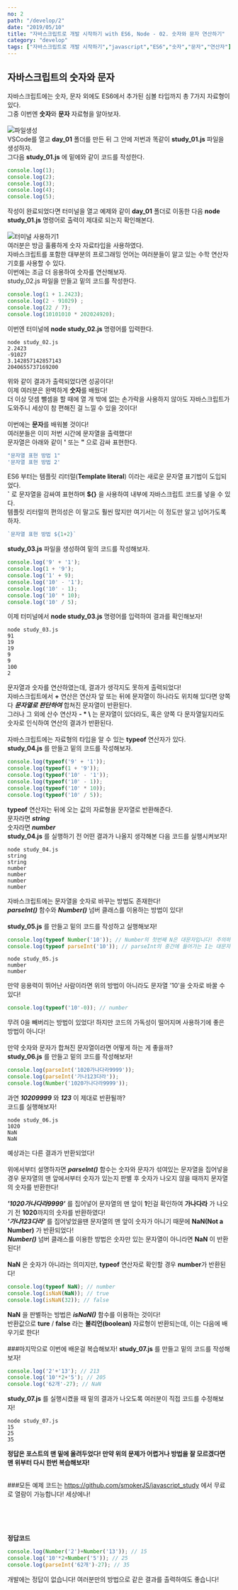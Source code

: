 ```yaml
---
no: 2
path: "/develop/2"
date: "2019/05/10"
title: "자바스크립트로 개발 시작하기 with ES6, Node - 02. 숫자와 문자 연산하기"
category: "develop"
tags: ["자바스크립트로 개발 시작하기","javascript","ES6","숫자","문자","연산자"]
---
```

## 자바스크립트의 숫자와 문자
자바스크립트에는 숫자, 문자 외에도 ES6에서 추가된 심볼 타입까지 총 7가지 자료형이 있다. \
그중 이번엔 **숫자**와 **문자** 자료형을 알아보자. \
<br/>
![파일생성](./img-create-file.png "create-file")
<br/>
VSCode를 열고 **day\_01** 폴더를 만든 뒤 그 안에 저번과 똑같이 **study\_01.js** 파일을 생성하자. \
그다음 **study\_01.js** 에 밑에와 같이 코드를 작성한다.
~~~javascript
console.log(1);
console.log(2);
console.log(3);
console.log(4);
console.log(5);
~~~
작성이 완료되었다면 터미널을 열고 예제와 같이 **day\_01** 폴더로 이동한 다음 **node study\_01.js** 명령어로 출력이 제대로 되는지 확인해본다. \
<br/>
![터미널 사용하기1](./img-use-terminal-1.png "use-terminal-1")
<br/>
여러분은 방금 훌륭하게 숫자 자료타입을 사용하였다. \
자바스크립트를 포함한 대부분의 프로그래밍 언어는 여러분들이 알고 있는 수학 연산자 기호를 사용할 수 있다. \
이번에는 조금 더 응용하여 숫자를 연산해보자. \
study\_02.js 파일을 만들고 밑의 코드를 작성한다.
~~~javascript
console.log(1 + 1.2423);
console.log(2 - 91029) ;
console.log(22 / 7);
console.log(10101010 * 202024920);
~~~
이번엔 터미널에 **node study\_02.js** 명령어를 입력한다.
~~~console
node study_02.js
2.2423
-91027
3.142857142857143
2040655737169200
~~~
위와 같이 결과가 출력되었다면 성공이다! \
이제 여러분은 완벽하게 **숫자**를 배웠다! \
더 이상 덧셈 뺄셈을 할 때에 열 개 밖에 없는 손가락을 사용하지 않아도 자바스크립트가 도와주니 세상이 참 편해진 걸 느낄 수 있을 것이다! \
<br>
이번에는 **문자**를 배워볼 것이다! \
여러분들은 이미 저번 시간에 문자열을 출력했다! \
문자열은 아래와 같이 **'** 또는 **"** 으로 감싸 표현한다.
~~~javascript
"문자열 표현 방법 1"
'문자열 표현 방법 2'
~~~
ES6 부터는 템플릿 리터럴(**Template literal**) 이라는 새로운 문자열 표기법이 도입되었다. \
**`** 로 문자열을 감싸여 표현하며 **${}** 을 사용하여 내부에 자바스크립트 코드를 넣을 수 있다. \
템플릿 리터럴의 편의성은 이 말고도 훨씬 많지만 여기서는 이 정도만 알고 넘어가도록 하자.
~~~javascript
`문자열 표현 방법 ${1+2}`
~~~
**study\_03.js** 파일을 생성하여 밑의 코드를 작성해보자.
~~~javascript
console.log('9' + '1');
console.log(1 + '9');
console.log('1' + 9);
console.log('10' - '1');
console.log('10' - 1);
console.log('10' * 10);
console.log('10' / 5);
~~~
이제 터미널에서 **node study\_03.js** 명령어를 입력하여 결과를 확인해보자!
~~~console
node study_03.js
91
19
19
9
9
100
2
~~~
문자열과 숫자를 연산하였는데, 결과가 생각지도 못하게 출력되었다! \
자바스크립트에서 **+** 연산은 연산자 앞 또는 뒤에 문자열이 하나라도 위치해 있다면 양쪽 다 ***문자열로 판단하여***  합쳐진 문자열이 반환된다. \
그러나 그 외에 산수 연산자 **- * \\** 는 문자열이 있더라도, 혹은 양쪽 다 문자열일지라도 숫자로 인식하여 연산의 결과가 반환된다. \
<br>
자바스크립트에는 자료형의 타입을 알 수 있는 **typeof** 연산자가 있다. \
**study\_04.js** 를 만들고 밑의 코드를 작성해보자.
~~~javascript
console.log(typeof('9' + '1'));
console.log(typeof(1 + '9'));
console.log(typeof('10' - '1'));
console.log(typeof('10' - 1));
console.log(typeof('10' * 10));
console.log(typeof('10' / 5));
~~~
**typeof** 연산자는 뒤에 오는 값의 자료형을 문자열로 반환해준다. \
문자라면 ***string*** \
숫자라면 ***number*** \
**study\_04.js** 를 실행하기 전 어떤 결과가 나올지 생각해본 다음 코드를 실행시켜보자!
~~~console
node study_04.js
string
string
number
number
number
number
~~~
자바스크립트에는 문자열을 숫자로 바꾸는 방법도 존재한다! \
***parseInt()*** 함수와 ***Number()*** 넘버 클래스를 이용하는 방법이 있다! \
<br>
**study\_05.js** 를 만들고 밑의 코드를 작성하고 실행해보자!
~~~javascript
console.log(typeof Number('10')); // Number의 첫번째 N은 대문자입니다! 주의하세요!
console.log(typeof parseInt('10')); // parseInt의 중간에 들어가는 I는 대문자입니다! 주의하세요!
~~~
~~~console
node study_05.js
number
number
~~~
만약 응용력이 뛰어난 사람이라면 위의 방법이 아니라도 문자열 '10'을 숫자로 바꿀 수 있다!
~~~javascript
console.log(typeof('10'-0)); // number
~~~
무려 0을 빼버리는 방법이 있었다! 하지만 코드의 가독성이 떨어지며 사용하기에 좋은 방법이 아니다! \
<br>
만약 숫자와 문자가 합쳐진 문자열이라면 어떻게 하는 게 좋을까? \
**study\_06.js** 를 만들고 밑의 코드를 작성해보자!
~~~javascript
console.log(parseInt('1020가나다라9999'));
console.log(parseInt('가나123다라'));
console.log(Number('1020가나다라9999'));
~~~
과연 ***10209999*** 와 ***123*** 이 제대로 반환될까? \
코드를 실행해보자!
~~~console
node study_06.js
1020
NaN
NaN
~~~
예상과는 다른 결과가 반환되었다! \
<br/>
위에서부터 설명하자면 ***parseInt()*** 함수는 숫자와 문자가 섞여있는 문자열을 집어넣을 경우 문자열의 맨 앞에서부터 숫자가 있는지 판별 후 숫자가 나오지 않을 때까지 문자열의 숫자를 반환한다! \
<br/>
***'1020가나다라9999'*** 를 집어넣어 문자열의 맨 앞이 **1**인걸 확인하여 **가나다라** 가 나오기 전 **1020**까지의 숫자를 반환하였다! \
***'가나123다라'*** 를 집어넣었을땐 문자열의 맨 앞이 숫자가 아니기 때문에 **NaN(Not a Number)** 가 반환되었다! \
***Number()*** 넘버 클래스를 이용한 방법은 숫자만 있는 문자열이 아니라면 **NaN** 이 반환된다! \
<br/>
**NaN** 은 숫자가 아니라는 의미지만, **typeof** 연산자로 확인할 경우 **number**가 반환된다!
~~~javascript
console.log(typeof NaN); // number
console.log(isNaN(NaN)); // true
console.log(isNaN(32)); // false
~~~
**NaN** 을 판별하는 방법은 ***isNaN()*** 함수를 이용하는 것이다! \
반환값으로 **ture** / **false** 라는 **불리언(boolean)** 자료형이 반환되는데, 이는 다음에 배우기로 한다! \
<br/>
###마지막으로 이번에 배운걸 복습해보자!
**study\_07.js** 를 만들고 밑의 코드를 작성해보자!
~~~javascript
console.log('2'+'13'); // 213
console.log('10'*2+'5'); // 205
console.log('62개'-27); // NaN
~~~
**study\_07.js** 를 실행시켰을 때 밑의 결과가 나오도록 여러분이 직접 코드를 수정해보자!
~~~console
node study_07.js
15
25
35
~~~
**정답은 포스트의 맨 밑에 올려두었다! 만약 위의 문제가 어렵거나 방법을 잘 모르겠다면 맨 위부터 다시 한번 복습해보자!** \
<br/>

###모든 예제 코드는 https://github.com/smokerJS/javascript_study 에서 무료로 열람이 가능합니다! 세상에나!

<br/>
<br/>
<br/>

**정답코드**
~~~javascript
console.log(Number('2')+Number('13')); // 15
console.log('10'*2+Number('5')); // 25
console.log(parseInt('62개')-27); // 35
~~~
개발에는 정답이 없습니다! 여러분만의 방법으로 같은 결과를 출력하여도 좋습니다!